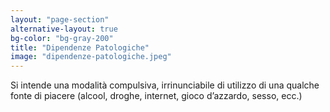 ```yaml
---
layout: "page-section"
alternative-layout: true
bg-color: "bg-gray-200"
title: "Dipendenze Patologiche"
image: "dipendenze-patologiche.jpeg"
---
```


Si intende una modalità compulsiva, irrinunciabile di utilizzo di una qualche fonte di piacere (alcool, droghe, internet, gioco d’azzardo, sesso, ecc.)
